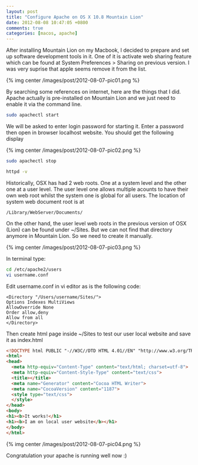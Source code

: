 ```yaml
---
layout: post
title: "Configure Apache on OS X 10.8 Mountain Lion"
date: 2012-08-08 10:47:05 +0800
comments: true
categories: [macos, apache]
---
```

After installing Mountain Lion on my Macbook, I decided to prepare and set up software development tools in it. One of it is activate web sharing feature which can be found at System Preferences > Sharing on previous version. I was very suprise that apple seems remove it from the list.

{% img center /images/post/2012-08-07-pic01.png %}

By searching some references on internet, here are the things that I did. Apache actually is pre-installed on Mountain Lion and we just need to enable it via the command line.

``` bash start apache server
sudo apachectl start

```

We will be asked to enter login password for starting it. Enter a password then open in browser localhost website. You should get the following display

{% img center /images/post/2012-08-07-pic02.png %}

``` bash stop apache server
sudo apachectl stop
```

``` bash get apache version
httpd -v
```
Historically, OSX has had 2 web roots. One at a system level and the other one at a user level. The user level one allows multiple acounts to have their own web root whilst the system one is global for all users. The location of system web document root is at

``` text
/Library/WebServer/Documents/
```
On the other hand, the user level web roots in the previous version of OSX (Lion) can be found under ~/Sites. But we can not find that directory anymore in Mountain Lion. So we need to create it manually.

{% img center /images/post/2012-08-07-pic03.png %}

In terminal type:
``` bash edit configuration
cd /etc/apache2/users
vi username.conf
```

Edit username.conf in vi editor as is the following code:

``` text
<Directory "/Users/username/Sites/">
Options Indexes MultiViews
AllowOverride None
Order allow,deny
Allow from all
</Directory>
```

Then create html page inside ~/Sites to test our user local website and save it as index.html
``` html sample page
<!DOCTYPE html PUBLIC "-//W3C//DTD HTML 4.01//EN" "http://www.w3.org/TR/html4/strict.dtd">
<html>
<head>
  <meta http-equiv="Content-Type" content="text/html; charset=utf-8">
  <meta http-equiv="Content-Style-Type" content="text/css">
  <title></title>
  <meta name="Generator" content="Cocoa HTML Writer">
  <meta name="CocoaVersion" content="1187">
  <style type="text/css">
  </style>
</head>
<body>
<h1><b>It works!</h1>
<h1><b>I am on local user website</b></h1>
</body>
</html>

```
{% img center /images/post/2012-08-07-pic04.png %}

Congratulation your apache is running well now :)
